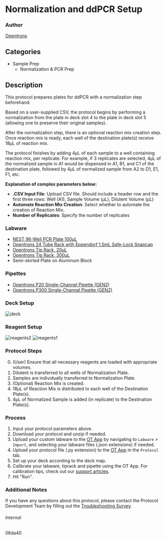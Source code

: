# Normalization and ddPCR Setup


### Author
[Opentrons](https://opentrons.com/)


## Categories
* Sample Prep
	* Normalization & PCR Prep


## Description
This protocol prepares plates for ddPCR with a normalization step beforehand.

Based on a user-supplied CSV, the protocol begins by performing a normalization from the plate in deck slot 4 to the plate in deck slot 5 (allowing one to preserve their original samples).

After the normalization step, there is an optional reaction mix creation step. Once reaction mix is ready, each well of the destination plate(s) receive 18µL of reaction mix.

The protocol finishes by adding 4µL of each sample to a well containing reaction mix, per replicate. For example, if 3 replicates are selected, 4µL of the normalized sample in A1 would be dispensed in A1, B1, and C1 of the destination plate, followed by 4µL of normalized sample from A2 to D1, E1, F1, etc.

**Explanation of complex parameters below:**
* **.CSV Input File**: Upload CSV file. Should include a header row and the first three rows: Well (A1), Sample Volume (µL), Dilutent Volume (µL)
* **Automate Reaction Mix Creation**: Select whether to automate the creation of Reaction Mix.
* **Number of Replicates**: Specify the number of replicates

### Labware
* [NEST 96-Well PCR Plate 100µL](https://shop.opentrons.com/nest-0-2-ml-96-well-pcr-plate-full-skirt/)
* [Opentrons 24 Tube Rack with Eppendorf 1.5mL Safe-Lock Snapcap](https://shop.opentrons.com/collections/opentrons-tips/products/tube-rack-set-1)
* [Opentrons Tip Rack, 20µL](https://shop.opentrons.com/collections/opentrons-tips/products/opentrons-10ul-tips)
* [Opentrons Tip Rack, 300µL](https://shop.opentrons.com/collections/opentrons-tips/products/opentrons-300ul-tips)
* Semi-skirted Plate on Aluminum Block


### Pipettes
* [Opentrons P20 Single-Channel Pipette (GEN2)](https://shop.opentrons.com/single-channel-electronic-pipette-p20/)
* [Opentrons P300 Single-Channel Pipette (GEN2)](https://shop.opentrons.com/single-channel-electronic-pipette-p20/)


### Deck Setup
![deck](https://opentrons-protocol-library-website.s3.amazonaws.com/custom-README-images/06da40/Screen+Shot+2023-01-04+at+10.07.20+AM.png)


### Reagent Setup
![reagents2](https://opentrons-protocol-library-website.s3.amazonaws.com/custom-README-images/06da40/Screen+Shot+2023-01-04+at+9.59.50+AM.png)
![reagents1](https://opentrons-protocol-library-website.s3.amazonaws.com/custom-README-images/06da40/Screen+Shot+2023-01-04+at+10.00.02+AM.png)



### Protocol Steps
0. (User) Ensure that all necessary reagents are loaded with appropriate volumes.
1. Dilutent is transferred to all wells of Normalization Plate.
2. Samples are individually transferred to Normalization Plate.
3. (Optional) Reaction Mix is created.
4. 18µL of Reaction Mix is distributed to each well of the Destination Plate(s).
5. 4µL of Normalized Sample is added (in replicate) to the Destination Plate(s).


### Process
1. Input your protocol parameters above.
2. Download your protocol and unzip if needed.
3. Upload your custom labware to the [OT App](https://opentrons.com/ot-app) by navigating to `Labware` > `Import`, and selecting your labware files (.json extensions) if needed.
4. Upload your protocol file (.py extension) to the [OT App](https://opentrons.com/ot-app) in the `Protocol` tab.
5. Set up your deck according to the deck map.
6. Calibrate your labware, tiprack and pipette using the OT App. For calibration tips, check out our [support articles](https://support.opentrons.com/s/article/How-positional-calibration-works-on-the-OT-2).
7. Hit "Run".


### Additional Notes
If you have any questions about this protocol, please contact the Protocol Development Team by filling out the [Troubleshooting Survey](https://protocol-troubleshooting.paperform.co/).


###### Internal
06da40
